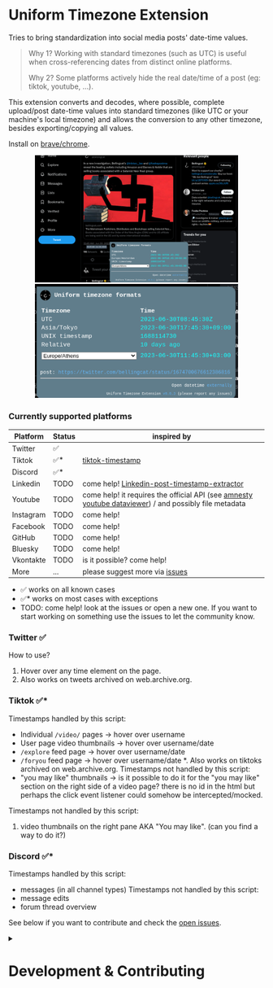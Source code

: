 # Uniform Timezone Extension

Tries to bring standardization into social media posts' date-time values.

> Why 1? Working with standard timezones (such as UTC) is useful when cross-referencing dates from distinct online platforms.
>
> Why 2? Some platforms actively hide the real date/time of a post (eg: tiktok, youtube, ...).

This extension converts and decodes, where possible, complete upload/post date-time values into standard timezones (like UTC or your machine's local timezone) and allows the conversion to any other timezone, besides exporting/copying all values.

Install on [brave/chrome](https://chrome.google.com/webstore/detail/uniform-timezone-extensio/fhpdgikedeljapdckiegnjiendkhphlg).

<p align="center">
<img src="media/screenshot-webstore.png" alt="extension preview" width="400px"/>
<img src="media/screenshot-extension.png" alt="extension preview" width="400px"/>
</p>

### Currently supported platforms

| Platform  | Status | inspired by                                                                                                                                      |
| --------- | ------ | ------------------------------------------------------------------------------------------------------------------------------------------------ |
| Twitter   | ✅      |                                                                                                                                                  |
| Tiktok    | ✅*     | [tiktok-timestamp](https://bellingcat.github.io/tiktok-timestamp/)                                                                               |
| Discord   | ✅*     |                                                                                                                                                  |
| Linkedin  | TODO   | come help! [Linkedin-post-timestamp-extractor](https://ollie-boyd.github.io/Linkedin-post-timestamp-extractor/)                                  |
| Youtube   | TODO   | come help! it requires the official API (see [amnesty youtube dataviewer](https://citizenevidence.amnestyusa.org/)) / and possibly file metadata |
| Instagram | TODO   | come help!                                                                                                                                       |
| Facebook  | TODO   | come help!                                                                                                                                       |
| GitHub    | TODO   | come help!                                                                                                                                       |
| Bluesky   | TODO   | come help!                                                                                                                                       |
| Vkontakte | TODO   | is it possible? come help!                                                                                                                       |
| More      | ...    | please suggest more via [issues](https://github.com/bellingcat/uniform-timezone/issues)                                                          |

- ✅ works on all known cases
- ✅* works on most cases with exceptions
- TODO: come help! look at the issues or open a new one. If you want to start working on something use the issues to let the community know.

### Twitter ✅
How to use?
1. Hover over any time element on the page.
2. Also works on tweets archived on web.archive.org.

### Tiktok ✅*
Timestamps handled by this script:
 * Individual `/video/` pages -> hover over username
 * User page video thumbnails -> hover over username/date
 * `/explore` feed page -> hover over username/date
 * `/foryou` feed page -> hover over username/date
 *. Also works on tiktoks archived on web.archive.org.
Timestamps not handled by this script:
 * "you may like" thumbnails -> is it possible to do it for the "you may like" section on the right side of a video page? there is no id in the html but perhaps the click event listener could somehow be intercepted/mocked.

Timestamps not handled by this script:
1. video thumbnails on the right pane AKA "You may like". (can you find a way to do it?)

### Discord ✅*
Timestamps handled by this script:
 * messages (in all channel types)
Timestamps not handled by this script:
 * message edits
 * forum thread overview



See below if you want to contribute and check the [open issues](https://github.com/bellingcat/uniform-timezone/issues).

<details><summary><h1>Development & Contributing</h1></summary>



### 🛠 Build locally

1. Checkout the copied repository to your local machine eg. with `git clone https://github.com/my-username/my-awesome-extension/`
1. Run `npm install` to install all required dependencies
1. Run `npm run build`

The build step will create the `distribution` folder, this folder will contain the generated extension.

### 🏃 Run the extension

(optional) Using [web-ext](https://extensionworkshop.com/documentation/develop/getting-started-with-web-ext/) is recommended for automatic reloading and running in a dedicated browser instance. Alternatively you can load the extension manually (see below).

1. Run `npm run watch` to watch for file changes and build continuously
2. Then either [load the extension manually in Chrome](https://www.smashingmagazine.com/2017/04/browser-extension-edge-chrome-firefox-opera-brave-vivaldi/#google-chrome-opera-vivaldi) or [Firefox](https://www.smashingmagazine.com/2017/04/browser-extension-edge-chrome-firefox-opera-brave-vivaldi/#mozilla-firefox) by uploading unpacked extension (you need to manuall click the update button when making changes)
3. OR use [web-ext](https://extensionworkshop.com/documentation/develop/getting-started-with-web-ext/) for autoreloading
   1. run `npm install --global web-ext` (only only for the first time)
   2. In another terminal, run `web-ext run -t chromium`
4. Check that the extension is loaded by going to any of the implemented platforms

### Add a new timezone fixer
To add a new fixer you need:
1. edit [manifest.json](source/manifest.json) `content_scripts` and `web_accessible_resources` to include wildcards for the platform and reference a new content-script file
2. JS logic in the content-script file: see the example for [twitter](source/js/timezone-fixers/twitter.js). Feel free to add additional CSS if needed.
3. If the platform is archivable on archive.org try to add your fixer there as well (see the example for twitter in manifest.json)
4. Test and make a PR with screenshots/notes on implementation if needed

### Publishing (WIP)

It's possible to automatically publish to both the Chrome Web Store and Mozilla Addons at once by adding these secrets on GitHub Actions:

1. `CLIENT_ID`, `CLIENT_SECRET`, and `REFRESH_TOKEN` from [Google APIs][link-cws-keys].
2. `WEB_EXT_API_KEY`, and `WEB_EXT_API_SECRET` from [AMO][link-amo-keys].

Also include `EXTENSION_ID` in the secrets ([how to find it](https://stackoverflow.com/a/8946415/288906)) and add Mozilla’s [`gecko.id`](https://developer.mozilla.org/en-US/docs/Mozilla/Add-ons/WebExtensions/manifest.json/browser_specific_settings) to `manifest.json`.

The GitHub Actions workflow will:

1. Build the extension
2. Create a version number based on the current UTC date time, like [`19.6.16`](https://github.com/fregante/daily-version-action) and sets it in the manifest.json
3. Deploy it to both stores

#### Auto-publishing (WIP)

Thanks to the included [GitHub Action Workflows](.github/workflows), if you set up those secrets in the repo's Settings, the deployment will automatically happen:

- on a schedule, by default [every week](.github/workflows/release.yml) (but only if there are any new commits in the last tag)
- manually, by clicking ["Run workflow"](https://github.blog/changelog/2020-07-06-github-actions-manual-triggers-with-workflow_dispatch/) in the Actions tab.


</details>

